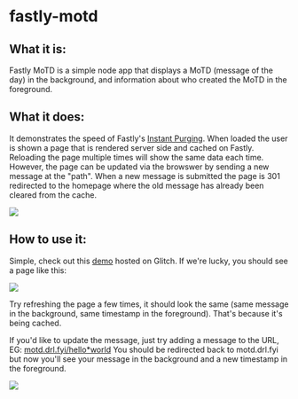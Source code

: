 # fastly-motd

## What it is: 

Fastly MoTD is a simple node app that displays a MoTD (message of the day) in the background, and information about who created the MoTD in the foreground. 

## What it does: 

It demonstrates the speed of Fastly's [Instant Purging](https://www.fastly.com/products/instant-purging). When loaded the user is shown a page that is rendered server side and cached on Fastly. Reloading the page multiple times will show the same data each time. However, the page can be updated via the browswer by sending a new message at the "path". When a new message is submitted the page is 301 redirected to the homepage where the old message has already been cleared from the cache. 

![](https://cdn.glitch.com/5c586511-8b2c-4245-99d1-922a4c0ceb06%2Fthats_fast.gif?v=1561862841187)

## How to use it: 

Simple, check out this [demo](https://motd.drl.fyi) hosted on Glitch. If we're lucky, you should see a page like this:

![](https://cdn.glitch.com/5c586511-8b2c-4245-99d1-922a4c0ceb06%2FScreen%20Shot%202019-06-29%20at%2010.02.30%20PM.png?v=1561860174359)

Try refreshing the page a few times, it should look the same (same message in the background, same timestamp in the foreground). That's because it's being cached. 

If you'd like to update the message, just try adding a message to the URL, EG: [motd.drl.fyi/hello*world](https://motd.drl.fyi/hello*world) You should be redirected back to motd.drl.fyi but now you'll see your message in the background and a new timestamp in the foreground. 

![](https://cdn.glitch.com/5c586511-8b2c-4245-99d1-922a4c0ceb06%2FScreen%20Shot%202019-06-29%20at%2010.08.09%20PM.png?v=1561860500128)
